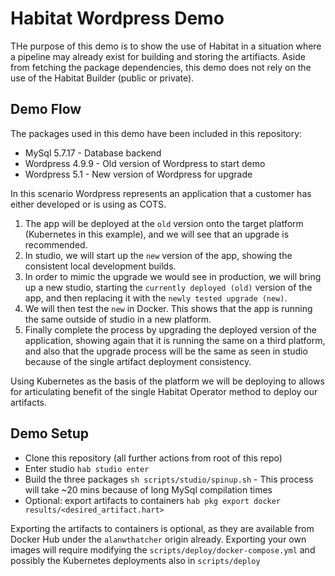 # Habitat Wordpress Demo

THe purpose of this demo is to show the use of Habitat in a situation where a pipeline may already exist for building and storing the artifiacts.  Aside from fetching the package dependencies, this demo does not rely on the use of the Habitat Builder (public or private).

## Demo Flow

The packages used in this demo have been included in this repository:
 - MySql 5.7.17 - Database backend
 - Wordpress 4.9.9 - Old version of Wordpress to start demo
 - Wordpress 5.1 - New version of Wordpress for upgrade

In this scenario Wordpress represents an application that a customer has either developed or is using as COTS. 

1. The app will be deployed at the `old` version onto the target platform (Kubernetes in this example), and we will see that an upgrade is recommended.
2. In studio, we will start up the `new` version of the app, showing the consistent local development builds.
3. In order to mimic the upgrade we would see in production, we will bring up a new studio, starting the `currently deployed (old)` version of the app, and then replacing it with the `newly tested upgrade (new)`.
4. We will then test the `new` in Docker.  This shows that the app is running the same outside of studio in a new platform.
5. Finally complete the process by upgrading the deployed version of the application, showing again that it is running the same on a third platform, and also that the upgrade process will be the same as seen in studio because of the single artifact deployment consistency.

Using Kubernetes as the basis of the platform we will be deploying to allows for articulating benefit of the single Habitat Operator method to deploy our artifacts.


## Demo Setup
- Clone this repository (all further actions from root of this repo)
- Enter studio `hab studio enter`
- Build the three packages `sh scripts/studio/spinup.sh` - This process will take ~20 mins because of long MySql compilation times
- Optional: export artifacts to containers `hab pkg export docker results/<desired_artifact.hart>`

Exporting the artifacts to containers is optional, as they are available from Docker Hub under the `alanwthatcher` origin already. Exporting your own images will require modifying the `scripts/deploy/docker-compose.yml` and possibly the Kubernetes deployments also in `scripts/deploy`